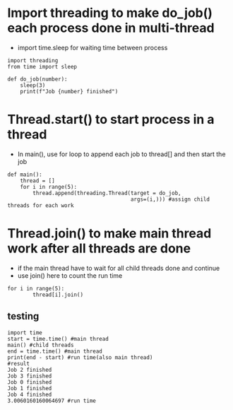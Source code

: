 # Import threading to make do\_job() each process done in multi-thread
  - import time.sleep for waiting time between process
```
import threading
from time import sleep

def do_job(number):
    sleep(3)
    print(f"Job {number} finished")
```
# Thread.start() to start process in a thread
  - In main(), use for loop to append each job to thread[] and then start the job
```
def main():
    thread = []
    for i in range(5):
        thread.append(threading.Thread(target = do_job,
                                       args=(i,))) #assign child threads for each work
```
# Thread.join() to make main thread work after all threads are done
  - if the main thread have to wait for all child threads done and continue
  - use join() here to count the run time
```
for i in range(5):
        thread[i].join()
```
## testing
```
import time
start = time.time() #main thread
main() #child threads
end = time.time() #main thread
print(end - start) #run time(also main thread)
#result
Job 2 finished
Job 3 finished
Job 0 finished
Job 1 finished
Job 4 finished
3.0060160160064697 #run time
```


